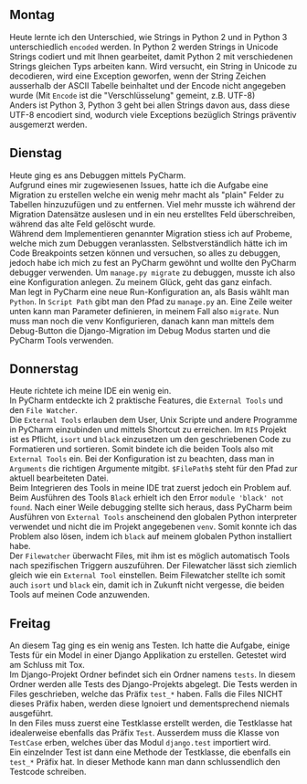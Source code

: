 ## Montag
Heute lernte ich den Unterschied, wie Strings in Python 2 und in Python 3 unterschiedlich `encoded` werden. In Python 2 werden Strings in Unicode Strings codiert und mit Ihnen gearbeitet, damit Python 2 mit verschiedenen Strings gleichen Typs arbeiten kann. Wird versucht, ein String in Unicode zu decodieren, wird eine Exception geworfen, wenn der String Zeichen ausserhalb der ASCII Tabelle beinhaltet und der Encode nicht angegeben wurde (Mit `Encode` ist die "Verschlüsselung" gemeint, z.B. UTF-8)  
Anders ist Python 3, Python 3 geht bei allen Strings davon aus, dass diese UTF-8 encodiert sind, wodurch viele Exceptions bezüglich Strings präventiv ausgemerzt werden.

## Dienstag
Heute ging es ans Debuggen mittels PyCharm.  
Aufgrund eines mir zugewiesenen Issues, hatte ich die Aufgabe eine Migration zu erstellen welche ein wenig mehr macht als "plain" Felder zu Tabellen hinzuzufügen und zu entfernen. Viel mehr musste ich während der Migration Datensätze auslesen und in ein neu erstelltes Feld überschreiben, während das alte Feld gelöscht wurde.  
Während dem Implementieren genannter Migration stiess ich auf Probeme, welche mich zum Debuggen veranlassten. Selbstverständlich hätte ich im Code Breakpoints setzen können und versuchen, so alles zu debuggen, jedoch habe ich mich zu fest an PyCharm gewöhnt und wollte den PyCharm debugger verwenden. Um `manage.py migrate` zu debuggen, musste ich also eine Konfiguration anlegen. Zu meinem Glück, geht das ganz einfach.  
Man legt in PyCharm eine neue Run-Konfiguration an, als Basis wählt man `Python`. In `Script Path` gibt man den Pfad zu `manage.py` an. Eine Zeile weiter unten kann man Parameter definieren, in meinem Fall also `migrate`. Nun muss man noch die venv Konfigurieren, danach kann man mittels dem Debug-Button die Django-Migration im Debug Modus starten und die PyCharm Tools verwenden.

## Donnerstag 
Heute richtete ich meine IDE ein wenig ein.  
In PyCharm entdeckte ich 2 praktische Features, die `External Tools` und den `File Watcher`.  
Die `External Tools` erlauben dem User, Unix Scripte und andere Programme in PyCharm einzubinden und mittels Shortcut zu erreichen. Im `RIS` Projekt ist es Pflicht, `isort` und `black` einzusetzen um den geschriebenen Code zu Formatieren und sortieren. Somit bindete ich die beiden Tools also mit `External Tools` ein. Bei der Konfiguration ist zu beachten, dass man in `Arguments` die richtigen Argumente mitgibt. `$FilePath$` steht für den Pfad zur aktuell bearbeiteten Datei.  
Beim Integrieren des Tools in meine IDE trat zuerst jedoch ein Problem auf. Beim Ausführen des Tools `Black` erhielt ich den Error `module 'black' not found`. Nach einer Weile debugging stellte sich heraus, dass PyCharm beim Ausführen von `External Tools` anscheinend den globalen Python interpreter verwendet und nicht die im Projekt angegebenen `venv`. Somit konnte ich das Problem also lösen, indem ich `black` auf meinem globalen Python installiert habe.  
Der `Filewatcher` überwacht Files, mit ihm ist es möglich automatisch Tools nach spezifischen Triggern auszuführen. Der Filewatcher lässt sich ziemlich gleich wie ein `External Tool` einstellen. Beim Filewatcher stellte ich somit auch `isort` und `black` ein, damit ich in Zukunft nicht vergesse, die beiden Tools auf meinen Code anzuwenden.

## Freitag
An diesem Tag ging es ein wenig ans Testen. Ich hatte die Aufgabe, einige Tests für ein Model in einer Django Applikation zu erstellen. Getestet wird am Schluss mit Tox.  
Im Django-Projekt Ordner befindet sich ein Ordner namens `tests`. In diesem Ordner werden alle Tests des Django-Projekts abgelegt. Die Tests werden in Files geschrieben, welche das Präfix `test_*` haben. Falls die Files NICHT dieses Präfix haben, werden diese Ignoiert und dementsprechend niemals ausgeführt.  
In den Files muss zuerst eine Testklasse erstellt werden, die Testklasse hat idealerweise ebenfalls das Präfix `Test`. Ausserdem muss die Klasse von `TestCase` erben, welches über das Modul `django.test` importiert wird.  
Ein einzelnder Test ist dann eine Methode der Testklasse, die ebenfalls ein `test_*` Präfix hat. In dieser Methode kann man dann schlussendlich den Testcode schreiben. 

